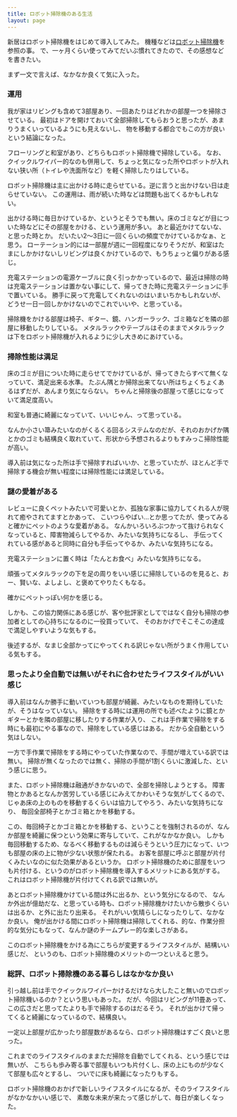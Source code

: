 ```yaml
---
title: ロボット掃除機のある生活
layout: page
---
```

新居はロボット掃除機をはじめて導入してみた。
機種などは[ロボット掃除機](https://karino2.github.io/RandomThoughts/ロボット掃除機)を参照の事。
で、一ヶ月くらい使ってみてだいぶ慣れてきたので、その感想などを書きたい。

まず一文で言えば、なかなか良くて気に入った。

### 運用

我が家はリビングも含めて3部屋あり、一回あたりはどれかの部屋一つを掃除させている。
最初はドアを開けておいて全部掃除してもらおうと思ったが、あまりうまくいっているようにも見えないし、
物を移動する都合でもこの方が良いという結論になった。

フローリングと和室があり、どちらもロボット掃除機で掃除している。
なお、クイックルワイパー的なのも併用して、ちょっと気になった所やロボットが入れない狭い所（トイレや洗面所など）を軽く掃除したりはしている。

ロボット掃除機は主に出かける時に走らせている。逆に言うと出かけない日は走らせていない。
この運用は、雨が続いた時などは問題も出てくるかもしれない。

出かける時に毎日かけているか、というとそうでも無い。床のゴミなどが目についた時などにその部屋をかける、という運用が多い。
あと最近かけてないな、と思った時とか。
だいたい2〜3日に一回くらいの頻度でかけているかなぁ、と思う。
ローテーション的には一部屋が週に一回程度になりそうだが、和室はたまにしかかけないしリビングは良くかけているので、もうちょっと偏りがある感じ。

充電ステーションの電源ケーブルに良く引っかかっているので、最近は掃除の時は充電ステーションは置かない事にして、帰ってきた時に充電ステーションに手で置いている。
勝手に戻って充電してくれないのはいまいちかもしれないが、どうせ一日一回しかかけないのでこれでいいや、と思っている。

掃除機をかける部屋は椅子、ギター、鏡、ハンガーラック、ゴミ箱などを隣の部屋に移動したりしている。
メタルラックやテーブルはそのままでメタルラックは下をロボット掃除機が入れるように少し大きめにあけている。

### 掃除性能は満足

床のゴミが目についた時に走らせてでかけているが、帰ってきたらすべて無くなっていて、満足出来る水準。
たぶん隅とか掃除出来てない所はちょくちょくあるはずだが、あんまり気にならない。
ちゃんと掃除後の部屋って感じになっていて満足度高い。

和室も普通に綺麗になっていて、いいじゃん、って思っている。

なんか小さい箒みたいなのがくるくる回るシステムなのだが、それのおかげか隅とかのゴミも結構良く取れていて、形状から予想されるよりもすみっこ掃除性能が高い。

導入前は気になった所は手で掃除すればいいか、と思っていたが、ほとんど手で掃除する機会が無い程度には掃除性能には満足している。

### 謎の愛着がある

レビューに良くペットみたいで可愛いとか、孤独な家事に協力してくれる人が現れて癒やされてますとかあって、
こいつらやばい…とか思ってたが、使ってみると確かにペットのような愛着がある。
なんかいろいろぶつかって抜けられなくなっていると、障害物減らしてやるか、みたいな気持ちになるし、
手伝ってくれている感があると同時に自分も手伝ってやるか、みたいな気持ちになる。

充電ステーションに置く時は「たんとお食べ」みたいな気持ちになる。

頑張ってメタルラックの下を足の周りをいい感じに掃除しているのを見ると、おー、賢いな、よしよし、と褒めてやりたくもなる。

確かにペットっぽい何かを感じる。

しかも、この協力関係にある感じが、客や批評家としてではなく自分も掃除の参加者としての心持ちになるのに一役買っていて、
そのおかげでそこそこの達成で満足しやすいような気もする。

後述するが、なまじ全部かってにやってくれる訳じゃない所がうまく作用している気もする。

### 思ったより全自動では無いがそれに合わせたライフスタイルがいい感じ

導入前はなんか勝手に動いていつも部屋が綺麗、みたいなものを期待していたが、そうはなっていない。
掃除をする時には運用の所でも述べたように鏡とかギターとかを隣の部屋に移したりする作業が入り、
これは手作業で掃除をする時にも最初にやる事なので、掃除をしている感じはある。
だから全自動という気はしない。

一方で手作業で掃除をする時にやっていた作業なので、手間が増えている訳では無い。
掃除が無くなったのでは無く、掃除の手間が1割くらいに激減した、という感じに思う。

また、ロボット掃除機は融通がきかないので、全部を掃除しようとする。
障害物とかあるとなんか苦労している感じにみえてかわいそうな気がしてくるので、
じゃあ床の上のものを移動するくらいは協力してやろう、みたいな気持ちになり、
毎回全部椅子とかゴミ箱とかを移動する。

この、毎回椅子とかゴミ箱とかを移動する、ということを強制されるのが、なんか部屋を綺麗に保つという効果に寄与していて、これがなかなか良い。
しかも毎回移動するため、なるべく移動するものは減らそうという圧力になって、いつも部屋の床の上に物が少ない状態が保たれる。
お客を部屋に呼ぶと部屋が片付くみたいなのに似た効果があるというか。
ロボット掃除機のために部屋をいつも片付ける、というのがロボット掃除機を導入するメリットにある気がする。
これはロボット掃除機が片付けてくれる訳では無いが。

あとロボット掃除機かけている間は外に出るか、という気分になるので、
なんか外出が億劫だな、と思っている時も、ロボット掃除機かけたいから散歩くらいは出るか、と外に出たり出来る。
それがいい気晴らしになったりして、なかなか良い。
俺が出かける間にロボット掃除機は掃除してくれる、的な、作業分担的な気分にもなって、なんか謎のチームプレー的な楽しさがある。

このロボット掃除機をかける為にこちらが変更するライフスタイルが、結構いい感じだ、
というのも、ロボット掃除機のメリットの一つといえると思う。

### 総評、ロボット掃除機のある暮らしはなかなか良い

引っ越し前は手でクイックルワイパーかけるだけなら大したこと無いのでロボット掃除機いるのか？という思いもあった。
だが、今回はリビングが11畳あって、この広さだと思ってたよりも手で掃除するのはだるそう。
それが出かけて帰ってくると綺麗になっているので、結構良い。

一定以上部屋が広かったり部屋数があるなら、ロボット掃除機はすごく良いと思った。

これまでのライフスタイルのままただ掃除を自動でしてくれる、という感じでは無いが、
こちらも歩み寄る事で部屋もいつも片付くし、床の上にものが少なくて部屋も広々とするし、
ついでに床も綺麗になったりもする。

ロボット掃除機のおかげで新しいライフスタイルになるが、そのライフスタイルがなかなかいい感じで、
素敵な未来が来たって感じがして、毎日が楽しくなった。